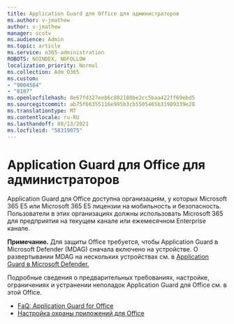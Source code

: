 ```yaml
---
title: Application Guard для Office для администраторов
ms.author: v-jmathew
author: v-jmathew
manager: scotv
ms.audience: Admin
ms.topic: article
ms.service: o365-administration
ROBOTS: NOINDEX, NOFOLLOW
localization_priority: Normal
ms.collection: Adm_O365
ms.custom:
- "9004584"
- "8187"
ms.openlocfilehash: 0e67fd327eeb6c802180be2cc5baa422ff69ebd5
ms.sourcegitcommit: ab75f66355116e995b3cb5505465b31989339e28
ms.translationtype: MT
ms.contentlocale: ru-RU
ms.lasthandoff: 08/13/2021
ms.locfileid: "58319075"
---
```

# <a name="application-guard-for-office-for-admins"></a>Application Guard для Office для администраторов

Application Guard для Office доступна организациям, у которых Microsoft 365 E5 или Microsoft 365 E5 лицензии на мобильность и безопасность. Пользователи в этих организациях должны использовать Microsoft 365 для предприятия на текущем канале или ежемесячном Enterprise канале.

**Примечание.** Для защиты Office требуется, чтобы Application Guard в Microsoft Defender (MDAG) сначала включено на устройстве. О развертывании MDAG на нескольких устройствах см. в [Application Guard в Microsoft Defender.](https://docs.microsoft.com/windows/security/threat-protection/microsoft-defender-application-guard/install-md-app-guard)

Подробные сведения о предварительных требованиях, настройке, ограничениях и устранении неполадок Application Guard для Office см. в этой Office.

- [FaQ: Application Guard for Office](https://support.microsoft.com/office/application-guard-for-office-9e0fb9c2-ffad-43bf-8ba3-78f785fdba46)
- [Настройка охраны приложений для Office](https://docs.microsoft.com/microsoft-365/security/office-365-security/install-app-guard)
